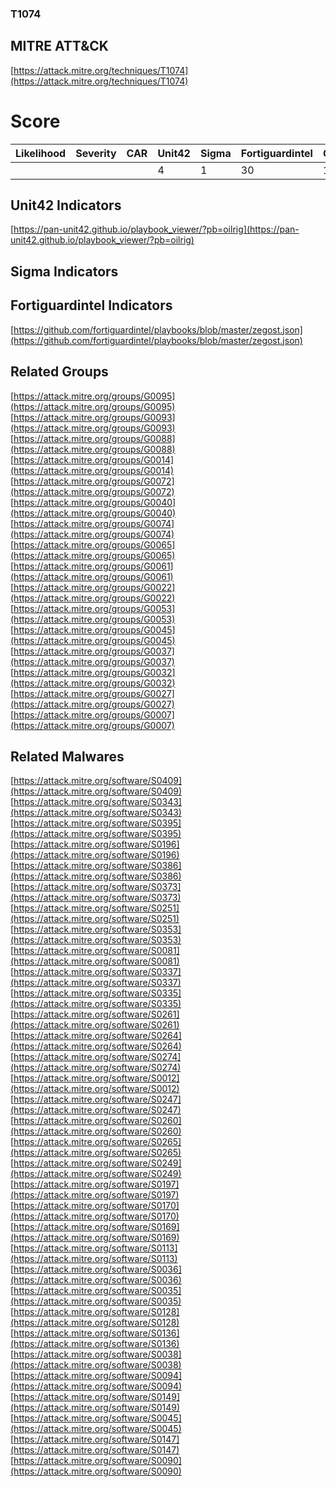 
### T1074
## MITRE ATT&CK
[https://attack.mitre.org/techniques/T1074](https://attack.mitre.org/techniques/T1074)

# Score

| Likelihood | Severity | CAR | Unit42 | Sigma | Fortiguardintel | Groups | Malwares | Tools |
| ---------- | -------- | --- | ------ | ----- | --------------- | ---  | --- | --- |
 |   |   |   | 4 | 1 | 30 | 16 | 33 |   |



## Unit42 Indicators

[https://pan-unit42.github.io/playbook_viewer/?pb=oilrig](https://pan-unit42.github.io/playbook_viewer/?pb=oilrig)
[]()


## Sigma Indicators

[]()


## Fortiguardintel Indicators

[https://github.com/fortiguardintel/playbooks/blob/master/zegost.json](https://github.com/fortiguardintel/playbooks/blob/master/zegost.json)
[]()


## Related Groups

[https://attack.mitre.org/groups/G0095](https://attack.mitre.org/groups/G0095)
[https://attack.mitre.org/groups/G0093](https://attack.mitre.org/groups/G0093)
[https://attack.mitre.org/groups/G0088](https://attack.mitre.org/groups/G0088)
[https://attack.mitre.org/groups/G0014](https://attack.mitre.org/groups/G0014)
[https://attack.mitre.org/groups/G0072](https://attack.mitre.org/groups/G0072)
[https://attack.mitre.org/groups/G0040](https://attack.mitre.org/groups/G0040)
[https://attack.mitre.org/groups/G0074](https://attack.mitre.org/groups/G0074)
[https://attack.mitre.org/groups/G0065](https://attack.mitre.org/groups/G0065)
[https://attack.mitre.org/groups/G0061](https://attack.mitre.org/groups/G0061)
[https://attack.mitre.org/groups/G0022](https://attack.mitre.org/groups/G0022)
[https://attack.mitre.org/groups/G0053](https://attack.mitre.org/groups/G0053)
[https://attack.mitre.org/groups/G0045](https://attack.mitre.org/groups/G0045)
[https://attack.mitre.org/groups/G0037](https://attack.mitre.org/groups/G0037)
[https://attack.mitre.org/groups/G0032](https://attack.mitre.org/groups/G0032)
[https://attack.mitre.org/groups/G0027](https://attack.mitre.org/groups/G0027)
[https://attack.mitre.org/groups/G0007](https://attack.mitre.org/groups/G0007)
[]()


## Related Malwares

[https://attack.mitre.org/software/S0409](https://attack.mitre.org/software/S0409)
[https://attack.mitre.org/software/S0343](https://attack.mitre.org/software/S0343)
[https://attack.mitre.org/software/S0395](https://attack.mitre.org/software/S0395)
[https://attack.mitre.org/software/S0196](https://attack.mitre.org/software/S0196)
[https://attack.mitre.org/software/S0386](https://attack.mitre.org/software/S0386)
[https://attack.mitre.org/software/S0373](https://attack.mitre.org/software/S0373)
[https://attack.mitre.org/software/S0251](https://attack.mitre.org/software/S0251)
[https://attack.mitre.org/software/S0353](https://attack.mitre.org/software/S0353)
[https://attack.mitre.org/software/S0081](https://attack.mitre.org/software/S0081)
[https://attack.mitre.org/software/S0337](https://attack.mitre.org/software/S0337)
[https://attack.mitre.org/software/S0335](https://attack.mitre.org/software/S0335)
[https://attack.mitre.org/software/S0261](https://attack.mitre.org/software/S0261)
[https://attack.mitre.org/software/S0264](https://attack.mitre.org/software/S0264)
[https://attack.mitre.org/software/S0274](https://attack.mitre.org/software/S0274)
[https://attack.mitre.org/software/S0012](https://attack.mitre.org/software/S0012)
[https://attack.mitre.org/software/S0247](https://attack.mitre.org/software/S0247)
[https://attack.mitre.org/software/S0260](https://attack.mitre.org/software/S0260)
[https://attack.mitre.org/software/S0265](https://attack.mitre.org/software/S0265)
[https://attack.mitre.org/software/S0249](https://attack.mitre.org/software/S0249)
[https://attack.mitre.org/software/S0197](https://attack.mitre.org/software/S0197)
[https://attack.mitre.org/software/S0170](https://attack.mitre.org/software/S0170)
[https://attack.mitre.org/software/S0169](https://attack.mitre.org/software/S0169)
[https://attack.mitre.org/software/S0113](https://attack.mitre.org/software/S0113)
[https://attack.mitre.org/software/S0036](https://attack.mitre.org/software/S0036)
[https://attack.mitre.org/software/S0035](https://attack.mitre.org/software/S0035)
[https://attack.mitre.org/software/S0128](https://attack.mitre.org/software/S0128)
[https://attack.mitre.org/software/S0136](https://attack.mitre.org/software/S0136)
[https://attack.mitre.org/software/S0038](https://attack.mitre.org/software/S0038)
[https://attack.mitre.org/software/S0094](https://attack.mitre.org/software/S0094)
[https://attack.mitre.org/software/S0149](https://attack.mitre.org/software/S0149)
[https://attack.mitre.org/software/S0045](https://attack.mitre.org/software/S0045)
[https://attack.mitre.org/software/S0147](https://attack.mitre.org/software/S0147)
[https://attack.mitre.org/software/S0090](https://attack.mitre.org/software/S0090)
[]()
